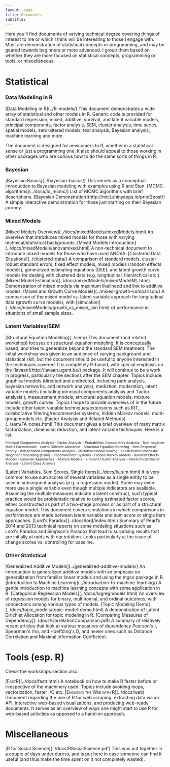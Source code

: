 ```yaml
---
layout: page
title: Documents
subtitle:
---
```



Here you'll find documents of varying technical degree covering things of interest to me or which I think will be interesting to those I engage with.  Most are demonstration of statistical concepts or programming, and may be geared towards beginners or more advanced.  I group them based on whether they are more focused on statistical concepts, programming or tools, or miscellaneous.

# Statistical

### Data Modeling in R

<span itemscope itemtype ="http://schema.org/TechArticle">
[<span itemprop="name keywords">Data Modeling in R</span>](../R-models/)     
<span itemprop="description">This document demonstrates a wide array of <span itemprop="keywords">statistical</span> and other <span itemprop="keywords">models</span> in <span itemprop="keywords">R</span>.  Generic code is provided for standard <span itemprop="keywords">regression</span>, <span itemprop="keywords">mixed</span>, <span itemprop="keywords">additive</span>, <span itemprop="keywords">survival</span>, and <span itemprop="keywords">latent variable</span> models, <span itemprop="keywords">principal components</span>, <span itemprop="keywords">factor analysis</span>, <span itemprop="keywords">SEM</span>, <span itemprop="keywords">cluster analysis</span>, <span itemprop="keywords">time series</span>, <span itemprop="keywords">spatial models</span>, <span itemprop="keywords">zero-altered models</span>, <span itemprop="keywords">text analysis</span>, <span itemprop="keywords">Bayesian analysis</span>, <span itemprop="keywords">machine learning</span> and more.

The document is designed for newcomers to R, whether in a statistical sense or just a programming one.  It also should appeal to those working in other packages who are curious how to do the same sorts of things in R.
</span>

### Bayesian

<span itemscope itemtype ="http://schema.org/TechArticle">
[<span itemprop="name keywords">Bayesian Basics</span>](../bayesian-basics/)     
<span itemprop="description">This serves as a conceptual introduction to <span itemprop="keywords">Bayesian</span> modeling with examples using <span itemprop="keywords">R</span> and <span itemprop="keywords">Stan</span>.
</span>
</span>

<span itemscope itemtype ="http://schema.org/TechArticle">
[<span itemprop="name keywords">MCMC algorithms</span>](../docs/ld_mcmc/)     
<span itemprop="description">List of MCMC algorithms with brief descriptions.
</span>
</span>

<span itemscope itemtype ="http://schema.org/TechArticle">
[<span itemprop="name">Bayesian Demonstration</span>](http://micl.shinyapps.io/prior2post/)     
<span itemprop="description">A simple interactive demonstration for those just starting on their <span itemprop="keywords">Bayesian</span> journey.
</span>
</span>


### Mixed Models

<span itemscope itemtype ="http://schema.org/TechArticle">
[<span itemprop="name keywords">Mixed Models Overview</span>](../docs/mixedModels/mixedModels.html)  
<span itemprop="description">An overview that introduces <span itemprop="keywords">mixed models</span> for those with varying technical/statistical backgrounds.
</span>
</span>

<span itemscope itemtype ="http://schema.org/TechArticle">
[<span itemprop="name keywords">Mixed Models Introduction</span>](../docs/mixedModels/anovamixed.html)  
<span itemprop="description">A non-technical document to introduce <span itemprop="keywords">mixed models</span> for those who have used ANOVA.
</span>
</span>

<span itemscope itemtype ="http://schema.org/TechArticle">
[<span itemprop="name keywords">Clustered Data Situations</span>](../clustered-data/)  
<span itemprop="description">A comparison of standard models, <span itemprop="keywords">cluster robust standard errors</span>, <span itemprop="keywords">fixed effect models</span>,  <span itemprop="keywords">mixed models (random effects models)</span>, <span itemprop="keywords">generalized estimating equations (GEE)</span>, and <span itemprop="keywords">latent growth curve models</span> for dealing with clustered data (e.g. <span itemprop="keywords">longitudinal</span>, <span itemprop="keywords">hierarchical</span> etc.).
</span>
</span>

<span itemscope itemtype ="http://schema.org/TechArticle">
[<span itemprop="name keywords">Mixed Model Estimation</span>](../docs/mixedModels/mixedModelML.html)  
<span itemprop="description">Demonstration of <span itemprop="keywords">mixed models</span> via <span itemprop="keywords">maximum likelihood</span> and link to <span itemprop="keywords">additive models</span>.</span>
</span>

<span itemscope itemtype ="http://schema.org/TechArticle">
[<span itemprop="name keywords">Mixed and Growth Curve Models</span>](../mixed-growth-comparison/)  
<span itemprop="description">A comparison of the <span itemprop="keywords">mixed model</span> vs. <span itemprop="keywords">latent variable</span> approach for <span itemprop="keywords">longitudinal data</span> (<span itemprop="keywords">growth curve models</span>), with [simulation](../docs/mixedModels/growth_vs_mixed_sim.html) of performance in situations of small sample sizes.</span>
</span>




### Latent Variables/SEM

<span itemscope itemtype ="http://schema.org/TechArticle">
[<span itemprop="name keywords">Structural Equation Modeling</span>](../sem/)   
<span itemprop="description">This document (and related workshop) focuses on <span itemprop="keywords">structural equation modeling</span>.  It is conceptually based, and tries to generalize beyond the standard SEM treatment. The initial workshop was given to an audience of varying background and statistical skill, but the document should be useful to anyone interested in the techniques covered. It is completely R-based, with special emphasis on the [<span itemprop="keywords">lavaan</span>](http://lavaan.ugent.be/) package. It will continue to be a work in progress, particularly the sections after the <span itemprop="keywords">SEM</span> chapter.  Topics include: <span itemprop="keywords">graphical</span> models (<span itemprop="keywords">directed</span> and <span itemprop="keywords">undirected</span>, including <span itemprop="keywords">path analysis</span>, <span itemprop="keywords">bayesian networks</span>, and <span itemprop="keywords">network analysis</span>), <span itemprop="keywords">mediation</span>, <span itemprop="keywords">moderation</span>, <span itemprop="keywords">latent variable</span> models (including <span itemprop="keywords">principal components</span> analysis and '<span itemprop="keywords">factor analysis</span>'), <span itemprop="keywords">measurement</span> models, <span itemprop="keywords">structural equation models</span>, <span itemprop="keywords">mixture models</span>, <span itemprop="keywords">growth curves</span>.  Topics I hope to provide overviews of in the future include other latent variable techniques/extensions such as <span itemprop="keywords">IRT</span>, <span itemprop="keywords">collaborative filtering</span>/<span itemprop="keywords">recommender systems</span>, <span itemprop="keywords">hidden Markov models</span>, <span itemprop="keywords">multi-group models</span> etc.
</span>
</span>

<span itemscope itemtype ="http://schema.org/TechArticle">
[<span itemprop="name keywords">Factor Analysis</span> and Related Methods](../sem/FA_notes.html)   
<span itemprop="description">This document gives a brief overview of many <span itemprop="keywords">matrix factorization</span>, <span itemprop="keywords">dimension reduction</span>, and <span itemprop="keywords">latent variable</span> techniques. Here is a list:
</span>
</span>

<div class="" style="font-size:75%">

Principal Components Analysis - Factor Analysis - Probabilistic Components Analysis - Non-negative Matrix Factorization - Latent Dirichlet Allocation - Structural Equation Modeling - Item Response Theory - Independent Components Analysis - Multidimensional Scaling - t-Distributed Stochastic Neighbor Embedding (t-sne) - Recommender Systems - Hidden Markov Models - Random Effects Models - Bayesian Approaches - Mixture Models - k-means Cluster Analysis - Hierarchical Cluster Analysis - Latent Class Analysis 

</div>


<span itemscope itemtype ="http://schema.org/TechArticle">
[<span itemprop="name keywords">Latent Variables</span>, <span itemprop="name keywords">Sum Scores</span>, Single Items](../docs/lv_sim.html)   
<span itemprop="description">It is very common to use sum scores of several variables as a single entity to be used in subsequent analysis (e.g. a regression model).  Some may even more use a single variable even though multiple indicators are available. Assuming the multiple measures indicate a latent construct, such typical practice would be problematic relative to using estimated <span itemprop="name keywords">factor scores</span>, either constructed as part of a two-stage process or as part of a <span itemprop="name keywords">structural equation model</span>.  This document covers simulations in which comparisons in performance are made between latent variable and sum score or single item approaches.
</span>
</span>

<span itemscope itemtype ="http://schema.org/ScholarlyArticle http://schema.org/TechArticle">
[Lord's Paradox](../docs/lord/index.html)     
<span itemprop="description">Summary of <span itemprop="keywords">Pearl</span>’s 2014 and 2013 technical reports on some modeling situations such as <span itemprop="keywords">Lord's Paradox and Simpson's Paradox</span> that lead to surprising results that are initially at odds with our intuition.  Looks particularly at the issue of change scores vs. controlling for baseline.
</span>
</span>


### Other Statistical

<span itemscope itemtype ="http://schema.org/TechArticle">
[<span itemprop="name keywords">Generalized Additive Models</span>](../generalized-additive-models/)     
<span itemprop="description">An introduction to <span itemprop="keywords">generalized additive models</span> with an emphasis on generalization from familiar linear models and using the <span itemprop="keywords">mgcv</span> package in <span itemprop="keywords">R</span>.
</span> 
</span>

<span itemscope itemtype ="http://schema.org/TechArticle">
[<span itemprop="name keywords">Introduction to Machine Learning</span>](../introduction-to-machine-learning/)     
<span itemprop="description">A gentle introduction to <span itemprop="keywords">machine learning</span> concepts with some application in <span itemprop="keywords">R</span>.
</span>
</span>

<span itemscope itemtype ="http://schema.org/TechArticle">
[<span itemprop="name keywords">Categorical Regression Models</span>](../docs/logregmodels.html)     
<span itemprop="description">An overview of regression models for <span itemprop="keywords">binary, multinomial, and ordinal outcomes</span>, with connections among various types of models.
</span>
</span>

<span itemscope itemtype ="http://schema.org/TechArticle">
[<span itemprop="name keywords">Topic Modeling Demo</span>](../docs/topic_models/topic-model-demo.html)     
<span itemprop="description">A demonstration of <span itemprop="keywords">Latent Dirichlet Allocation</span> for <span itemprop="keywords">topic modeling</span> in <span itemprop="keywords">R</span>.
</span>
</span>

<span itemscope itemtype ="http://schema.org/TechArticle">
[<span itemprop="name">Comparing Measures of Dependency</span>](../docs/CorrelationComparison.pdf)     
<span itemprop="description">A summary of relatively recent articles that look at various measures of dependency <span itemprop="keywords">Pearson's r</span>, <span itemprop="keywords">Spearman's rho</span>, and <span itemprop="keywords">Hoeffding's D</span>, and newer ones such as <span itemprop="keywords">Distance Correlation</span> and <span itemprop="keywords">Maximal Information Coefficient</span>.</span>
</span>



# Tools (esp. R)

Check the workshops section also.

<span itemscope itemtype ="http://schema.org/TechArticle">
[<span itemprop="name keywords" style="font-variant:small-caps;">FastR</span>](../docs/fastr.html)     
<span itemprop="description">A notebook on how to <span itemprop="keywords">make R faster</span> before or irrespective of the machinery used. Topics include <span itemprop="keywords">avoiding loops</span>, <span itemprop="keywords">vectorization</span>, faster <span itemprop="keywords">I/O</span> etc.
</span>
</span>

<span itemscope itemtype ="http://schema.org/TechArticle">
[<span itemprop="name keywords" style="font-variant:small-caps;">Engaging the Web with R</span>](../docs/web)     
<span itemprop="description">Document regarding the use of R for <span itemprop="keywords">web scraping</span>, extracting data via an <span itemprop="keywords">API</span>, <span itemprop="keywords">interactive</span> web-based <span itemprop="keywords">visualizations</span>, and producing <span itemprop="keywords">web-ready documents</span>.  It serves as an overview of ways one might start to use R for web-based activities as opposed to a hand-on approach.
</span>
</span>


# Miscellaneous

<span itemscope itemtype ="http://schema.org/TechArticle">
[<span itemprop="name">R for Social Science</span>](../docs/RSocialScience.pdf)   
<span itemprop="description">This was put together in a couple of days under duress, and is put here in case someone can find it useful (and thus make the time spent on it not completely wasted).
</span>
</span>
